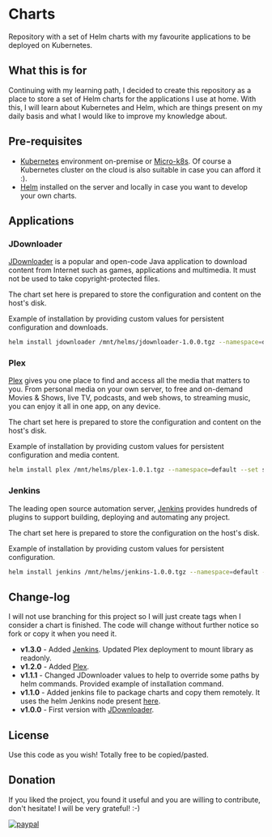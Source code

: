 # Charts
Repository with a set of Helm charts with my favourite applications to be deployed on Kubernetes.

## What this is for
Continuing with my learning path, I decided to create this repository as a place to store a set of Helm charts for the applications I use at home.
With this, I will learn about Kubernetes and Helm, which are things present on my daily basis and what I would like to improve my knowledge about.

## Pre-requisites
- [Kubernetes](https://kubernetes.io) environment on-premise or [Micro-k8s](https://microk8s.io/). Of course a Kubernetes cluster on the cloud is also suitable in case you can afford it :).
- [Helm](https://helm.sh/) installed on the server and locally in case you want to develop your own charts.

## Applications
### JDownloader
[JDownloader](https://jdownloader.org/) is a popular and open-code Java application to download content from Internet such as games, applications and multimedia.
It must not be used to take copyright-protected files.

The chart set here is prepared to store the configuration and content on the host's disk.

Example of installation by providing custom values for persistent configuration and downloads.
```bash
helm install jdownloader /mnt/helms/jdownloader-1.0.0.tgz --namespace=default --set spec.volumes.configPath=/mnt/config/ --set spec.volumes.downloadsPath=/mnt/downloads/
```

### Plex
[Plex](https://www.plex.tv/) gives you one place to find and access all the media that matters to you.
From personal media on your own server, to free and on-demand Movies & Shows, live TV, podcasts, and web shows, to streaming music, you can enjoy it all in one app, on any device.

The chart set here is prepared to store the configuration and content on the host's disk.

Example of installation by providing custom values for persistent configuration and media content.
```bash
helm install plex /mnt/helms/plex-1.0.1.tgz --namespace=default --set spec.volumes.configPath=/mnt/config/ --set spec.volumes.transcodingPath=/mnt/transcode/ --set spec.volumes.libraryPath=/mnt/library/ --set spec.timeZone=Europe/Madrid
```

### Jenkins
The leading open source automation server, [Jenkins](https://www.jenkins.io/) provides hundreds of plugins to support building, deploying and automating any project.

The chart set here is prepared to store the configuration on the host's disk.

Example of installation by providing custom values for persistent configuration.
```bash
helm install jenkins /mnt/helms/jenkins-1.0.0.tgz --namespace=default --set spec.volumes.homePath=/mnt/jenkins/
```

## Change-log
I will not use branching for this project so I will just create tags when I consider a chart is finished. The code will change without further notice so fork or copy it when you need it.

* **v1.3.0** - Added [Jenkins](https://www.jenkins.io/). Updated Plex deployment to mount library as readonly.
* **v1.2.0** - Added [Plex](https://www.plex.tv/).
* **v1.1.1** - Changed JDownloader values to help to override some paths by helm commands. Provided example of installation command.
* **v1.1.0** - Added jenkins file to package charts and copy them remotely. It uses the helm Jenkins node present [here](https://github.com/davidleonm/environment-test).
* **v1.0.0** - First version with [JDownloader](https://jdownloader.org/).

## License
Use this code as you wish! Totally free to be copied/pasted.
## Donation
If you liked the project, you found it useful and you are willing to contribute, don't hesitate! I will be very grateful! :-)

[![paypal](https://www.paypalobjects.com/en_US/i/btn/btn_donateCC_LG.gif)](https://www.paypal.com/cgi-bin/webscr?cmd=_donations&business=4TFR2PQ2J3KLA&item_name=If+you+liked+the+project+and+you+are+willing+to+contribute%2C+don%27t+hesitate%21+I+will+be+very+grateful%21+%3A-%29&currency_code=EUR)